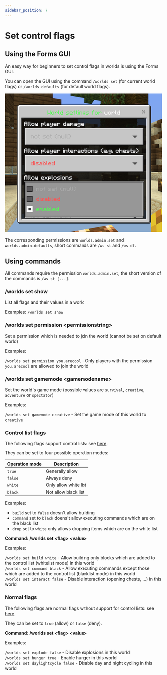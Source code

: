 ```yaml
---
sidebar_position: 7
---
```


# Set control flags

## Using the Forms GUI

An easy way for beginners to set control flags in worlds is using the Forms GUI.

You can open the GUI using the command `/worlds set` (for current world flags) or `/worlds defaults` (for default world flags).

![World control flags Forms GUI](./assets/world-settings-form.png)

The corresponding permissions are `worlds.admin.set` and `worlds.admin.defaults`, short commands are `/ws st` and `/ws df`.

## Using commands

All commands require the permission `worlds.admin.set`, the short version of the commands is `/ws st [...]`.

### /worlds set show

List all flags and their values in a world

Examples: `/worlds set show`

### /worlds set permission &#60;permissionstring&#62;

Set a permission which is needed to join the world (cannot be set on default world)

Examples:

`/worlds set permission you.arecool` - Only players with the permission `you.arecool` are allowed to join the world

### /worlds set gamemode &#60;gamemodename&#62;

Set the world's game mode (possible values are `survival`, `creative`, `adventure` or `spectator`)

Examples:

`/worlds set gamemode creative` - Set the game mode of this world to `creative`

### Control list flags

The following flags support control lists: see [here](./../flags).

They can be set to four possible operation modes:

| Operation mode | Description           |
| -------------- | --------------------- |
| `true`         | Generally allow       |
| `false`        | Always deny           |
| `white`        | Only allow white list |
| `black`        | Not allow black list  |

Examples:

- `build` set to `false` doesn't allow building
- `command` set to `black` doens't allow executing commands which are on the black list
- `drop` set to `white` only allows dropping items which are on the white list

**Command: /worlds set &#60;flag&#62; &#60;value&#62;**

Examples:

`/worlds set build white` - Allow building only blocks which are added to the control list (whitelist mode) in this world  
`/worlds set command black` - Allow executing commands except those which are added to the control list (blacklist mode) in this world  
`/worlds set interact false` - Disable interaction (opening chests, ...) in this world

### Normal flags

The following flags are normal flags without support for control lists: see [here](./../flags).

They can be set to `true` (allow) or `false` (deny).

**Command: /worlds set &#60;flag&#62; &#60;value&#62;**

Examples:

`/worlds set explode false` - Disable explosions in this world  
`/worlds set hunger true` - Enable hunger in this world  
`/worlds set daylightcycle false` - Disable day and night cycling in this world
